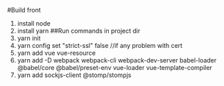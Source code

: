 #Build front
1. install node
1. install yarn
##Run commands in project dir
1. yarn init
1. yarn config set "strict-ssl" false //if any problem with cert
1. yarn add vue vue-resource
1. yarn add -D webpack webpack-cli webpack-dev-server babel-loader @babel/core @babel/preset-env vue-loader vue-template-compiler
1. yarn add sockjs-client @stomp/stompjs

